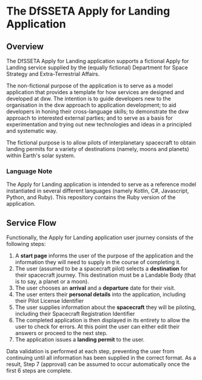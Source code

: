 # The DfSSETA Apply for Landing Application

## Overview

The DfSSETA Apply for Landing application supports a fictional Apply for Landing service supplied by the (equally fictional) Department for Space Strategy and Extra-Terrestrial Affairs.

The non-fictional purpose of the application is to serve as a model application that provides a template for how services are designed and developed at dxw. The intention is to guide developers new to the organisation in the dxw approach to application development; to aid developers in honing their cross-language skills; to demonstrate the dxw approach to interested external parties; and to serve as a basis for experimentation and trying out new technologies and ideas in a principled and systematic way.

The fictional purpose is to allow pilots of interplanetary spacecraft to obtain landing permits for a variety of destinations (namely, moons and planets) within Earth's solar system.

### Language Note

The Apply for Landing application is intended to serve as a reference model instantiated in several different languages (namely Kotlin, C#, Javascript, Python, and Ruby). This repository contains the Ruby version of the application.

## Service Flow

Functionally, the Apply for Landing application user journey consists of the following steps:

1. A **start page** informs the user of the purpose of the application and the information they will need to supply in the course of completing it.
2. The user (assumed to be a spacecraft pilot) selects a **destination** for their spacecraft journey. This destination must be a Landable Body (that is to say, a planet or a moon).
3. The user chooses an **arrival** and a **departure** date for their visit.
4. The user enters their **personal details** into the application, including their Pilot License Identifier
5. The user supplies information about the **spacecraft** they will be piloting, including their Spacecraft Registration Identifier
6. The completed application is then displayed in its entirety to allow the user to check for errors. At this point the user can either edit their answers or proceed to the next step.
7. The application issues a **landing permit** to the user.

Data validation is performed at each step, preventing the user from continuing until all information has been supplied in the correct format. As a result, Step 7 (approval) can be assumed to occur automatically once the first 6 steps are complete.
